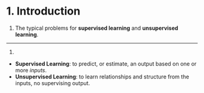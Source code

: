 # 1. Introduction

1. The typical problems for **supervised learning** and **unsupervised learning**.

***

1. 
- **Supervised Learning**: to predict, or estimate, an output based on one or more *inputs*.
- **Unsupervised Learning**: to learn relationships and structure from the inputs, no supervising output.
